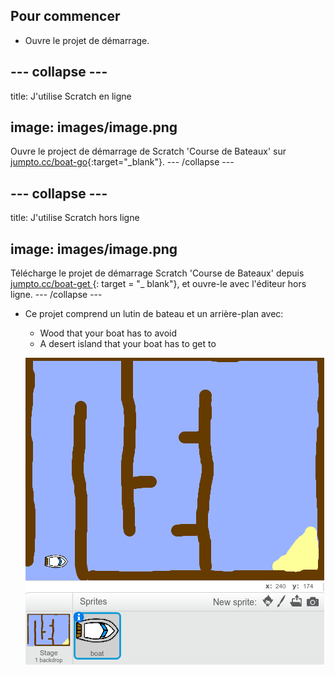 ## Pour commencer

+ Ouvre le projet de démarrage.

## \--- collapse \---

title: J'utilise Scratch en ligne

## image: images/image.png

Ouvre le project de démarrage de Scratch 'Course de Bateaux' sur [jumpto.cc/boat-go](https://scratch.mit.edu/projects/63958014/#editor){:target="_blank"}. \--- /collapse \---

## \--- collapse \---

title: J'utilise Scratch hors ligne

## image: images/image.png

Télécharge le projet de démarrage Scratch 'Course de Bateaux' depuis [ jumpto.cc/boat-get ](http:jumpto.cc/boat-get) {: target = "_ blank"}, et ouvre-le avec l'éditeur hors ligne. \--- /collapse \---

+ Ce projet comprend un lutin de bateau et un arrière-plan avec:
    
    + Wood that your boat has to avoid
    + A desert island that your boat has to get to
    
    ![screenshot](images/boat-starter.png)